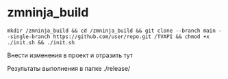 # zmninja_build

`mkdir /zmninja_build && cd /zmninja_build && git clone --branch main --single-branch https://github.com/user/repo.git /TVAPI && chmod +x ./init.sh && ./init.sh`

Внести изменения в проект и отразить тут

Результаты выполнения в папке ./release/
